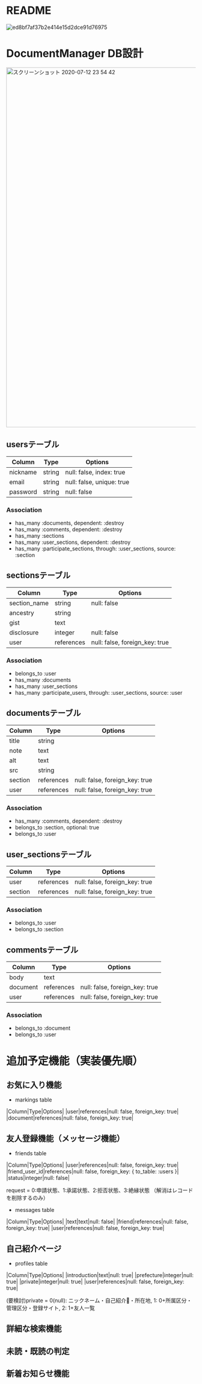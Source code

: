# README

![ed8bf7af37b2e414e15d2dce91d76975](https://user-images.githubusercontent.com/58378333/87249378-bdb4bb00-c499-11ea-98b3-a124189299e5.png)



# DocumentManager DB設計

<img width="954" alt="スクリーンショット 2020-07-12 23 54 42" src="https://user-images.githubusercontent.com/58378333/87249628-1afd3c00-c49b-11ea-88a1-3136a96257f5.png">


## usersテーブル

|Column|Type|Options|
|------|----|-------|
|nickname|string|null: false, index: true|
|email|string|null: false, unique: true|
|password|string|null: false|

### Association
- has_many :documents, dependent: :destroy
- has_many :comments, dependent: :destroy
- has_many :sections
- has_many :user_sections, dependent: :destroy
- has_many :participate_sections, through: :user_sections, source: :section

## sectionsテーブル

|Column|Type|Options|
|------|----|-------|
|section_name|string|null: false|
|ancestry|string||
|gist|text||
|disclosure|integer|null: false|
|user|references|null: false, foreign_key: true|

### Association
- belongs_to :user
- has_many :documents
- has_many :user_sections
- has_many :participate_users, through: :user_sections, source: :user

## documentsテーブル

|Column|Type|Options|
|------|----|-------|
|title|string||
|note|text||
|alt|text||
|src|string||
|section|references|null: false, foreign_key: true|
|user|references|null: false, foreign_key: true|

### Association
- has_many :comments, dependent: :destroy
- belongs_to :section, optional: true
- belongs_to :user

## user_sectionsテーブル

|Column|Type|Options|
|------|----|-------|
|user|references|null: false, foreign_key: true|
|section|references|null: false, foreign_key: true|

### Association
- belongs_to :user
- belongs_to :section

## commentsテーブル

|Column|Type|Options|
|------|----|-------|
|body|text||
|document|references|null: false, foreign_key: true|
|user|references|null: false, foreign_key: true|

### Association
- belongs_to :document
- belongs_to :user


# 追加予定機能（実装優先順）

## お気に入り機能
- markings table

|Column|Type|Options|
|user|references|null: false, foreign_key: true|
|document|references|null: false, foreign_key: true|

## 友人登録機能（メッセージ機能）
- friends table

|Column|Type|Options|
|user|references|null: false, foreign_key: true|
|friend_user_id|references|null: false, foreign_key: { to_table: :users }|
|status|integer|null: false|

request = 0:申請状態、1:承諾状態、2:拒否状態、3:絶縁状態
（解消はレコードを削除するのみ）

- messages table

|Column|Type|Options|
|text|text|null: false|
|friend|references|null: false, foreign_key: true|
|user|references|null: false, foreign_key: true|

## 自己紹介ページ
- profiles table

|Column|Type|Options|
|introduction|text|null: true|
|prefecture|integer|null: true|
|private|integer|null: true|
|user|references|null: false, foreign_key: true|

(要検討)private = 0(null): ニックネーム・自己紹介・所在地, 1: 0+所属区分・管理区分・登録サイト, 2: 1+友人一覧

## 詳細な検索機能
## 未読・既読の判定
## 新着お知らせ機能
